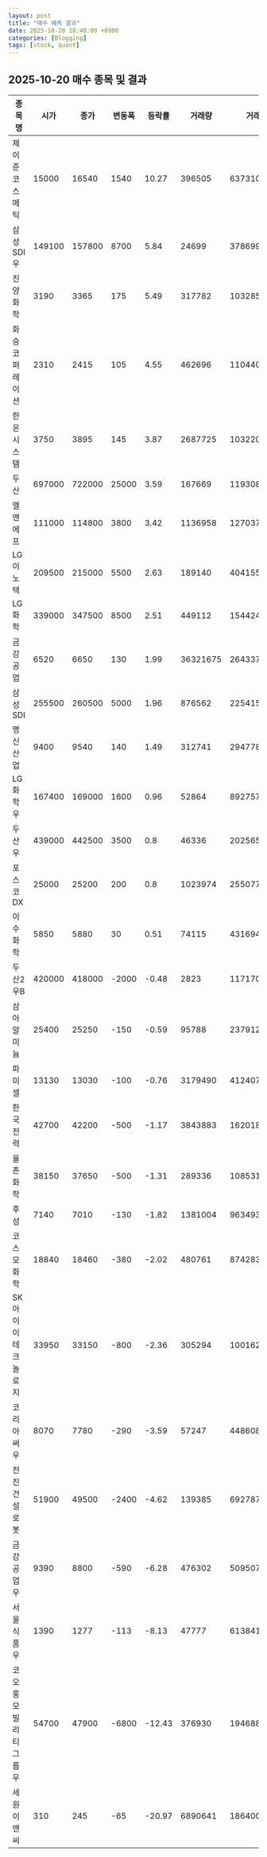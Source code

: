 ```yaml
---
layout: post
title: "매수 예측 결과"
date: 2025-10-20 18:40:00 +0900
categories: [Blogging]
tags: [stock, quant]
---
```


## 2025-10-20 매수 종목 및 결과

| 종목명        | 시가     | 종가     | 변동폭   | 등락률    | 거래량      | 거래대금         |
| ---------- | ------ | ------ | ----- | ------ | -------- | ------------ |
| 제이준코스메틱    | 15000  | 16540  | 1540  | 10.27  | 396505   | 6373106780   |
| 삼성SDI우     | 149100 | 157800 | 8700  | 5.84   | 24699    | 3786997550   |
| 진양화학       | 3190   | 3365   | 175   | 5.49   | 317782   | 1032856450   |
| 화승코퍼레이션    | 2310   | 2415   | 105   | 4.55   | 462696   | 1104400847   |
| 한온시스템      | 3750   | 3895   | 145   | 3.87   | 2687725  | 10322039122  |
| 두산         | 697000 | 722000 | 25000 | 3.59   | 167669   | 119308333500 |
| 엘앤에프       | 111000 | 114800 | 3800  | 3.42   | 1136958  | 127037533050 |
| LG이노텍      | 209500 | 215000 | 5500  | 2.63   | 189140   | 40415537000  |
| LG화학       | 339000 | 347500 | 8500  | 2.51   | 449112   | 154424471500 |
| 금강공업       | 6520   | 6650   | 130   | 1.99   | 36321675 | 264337843015 |
| 삼성SDI      | 255500 | 260500 | 5000  | 1.96   | 876562   | 225415936500 |
| 명신산업       | 9400   | 9540   | 140   | 1.49   | 312741   | 2947782150   |
| LG화학우      | 167400 | 169000 | 1600  | 0.96   | 52864    | 8927571950   |
| 두산우        | 439000 | 442500 | 3500  | 0.8    | 46336    | 20256510250  |
| 포스코DX      | 25000  | 25200  | 200   | 0.8    | 1023974  | 25507752925  |
| 이수화학       | 5850   | 5880   | 30    | 0.51   | 74115    | 431694920    |
| 두산2우B      | 420000 | 418000 | -2000 | -0.48  | 2823     | 1171705250   |
| 삼아알미늄      | 25400  | 25250  | -150  | -0.59  | 95788    | 2379122575   |
| 파미셀        | 13130  | 13030  | -100  | -0.76  | 3179490  | 41240739375  |
| 한국전력       | 42700  | 42200  | -500  | -1.17  | 3843883  | 162018913025 |
| 율촌화학       | 38150  | 37650  | -500  | -1.31  | 289336   | 10853130750  |
| 후성         | 7140   | 7010   | -130  | -1.82  | 1381004  | 9634937895   |
| 코스모화학      | 18840  | 18460  | -380  | -2.02  | 480761   | 8742830190   |
| SK아이이테크놀로지 | 33950  | 33150  | -800  | -2.36  | 305294   | 10016285200  |
| 코리아써우      | 8070   | 7780   | -290  | -3.59  | 57247    | 448608625    |
| 전진건설로봇     | 51900  | 49500  | -2400 | -4.62  | 139385   | 6927877350   |
| 금강공업우      | 9390   | 8800   | -590  | -6.28  | 476302   | 5095073050   |
| 서울식품우      | 1390   | 1277   | -113  | -8.13  | 47777    | 61384173     |
| 코오롱모빌리티그룹우 | 54700  | 47900  | -6800 | -12.43 | 376930   | 19468820675  |
| 세원이앤씨      | 310    | 245    | -65   | -20.97 | 6890641  | 1864003231   |
